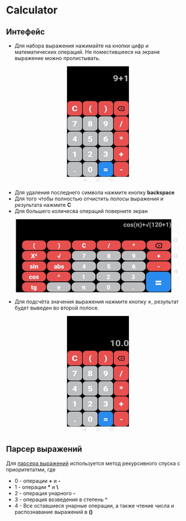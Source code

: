 # Calculator
## Интефейс
* Для набора выражения нажимайте на кнопки цифр и математических операций. Не поместившееся на экране выражение можно пролистывать.

<p align="center">
     <img
          src="https://github.com/FedosOnGIT/Calculator/blob/master/app/src/main/res/drawable/portrait.jpg"
          width=170
          height=320/>
 </p>
     
* Для удаления последнего символа нажмите кнопку **backspace**
* Для того чтобы полностью отчистить полосы выражения и результата нажмите **C**
* Для большего количесва операций поверните экран

<p align="center">
<img
     src="https://github.com/FedosOnGIT/Calculator/blob/master/app/src/main/res/drawable/landscape.jpg"
     width=450
     height=200/>
</p>
     
 * Для подсчёта значения выражения нажмите кнопку **=**, результат будет выведен во второй полосе.
 
 <p align="center">
      <img
           src="https://github.com/FedosOnGIT/Calculator/blob/master/app/src/main/res/drawable/result.jpg"
           width=170
           height=320/>
</p>

## Парсер выражений
Для [парсера выражений](https://github.com/FedosOnGIT/Calculator/blob/master/app/src/main/java/com/example/calculator/Calculator.kt) используется метод рекурсивного спуска с приоритетатми, где
* 0 - операции **+** и **-**
* 1 - операции **\*** и **\\**
* 2 - операция унарного **-**
* 3 - операция возведения в степень **^**
* 4 - Все оставшиеся унарные операции, а также чтение числа и распознавание выражений в **()**
